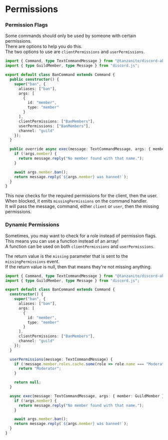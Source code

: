 <!-- markdownlint-disable MD001 -->

# Permissions

### Permission Flags

Some commands should only be used by someone with certain permissions.  
There are options to help you do this.  
The two options to use are `clientPermissions` and `userPermissions`.

```ts
import { Command, type TextCommandMessage } from "@tanzanite/discord-akairo";
import { type GuildMember, type Message } from "discord.js";

export default class BanCommand extends Command {
  public constructor() {
    super("ban", {
      aliases: ["ban"],
      args: [
        {
          id: "member",
          type: "member"
        }
      ],
      clientPermissions: ["BanMembers"],
      userPermissions: ["BanMembers"],
      channel: "guild"
    });
  }

  public override async exec(message: TextCommandMessage, args: { member: GuildMember }): Promise<Message> {
    if (!args.member) {
      return message.reply("No member found with that name.");
    }

    await args.member.ban();
    return message.reply(`${args.member} was banned!`);
  }
}
```

This now checks for the required permissions for the client, then the user.  
When blocked, it emits `missingPermissions` on the command handler.  
It will pass the message, command, either `client` or `user`, then the missing permissions.

### Dynamic Permissions

Sometimes, you may want to check for a role instead of permission flags.  
This means you can use a function instead of an array!  
A function can be used on both `clientPermissions` and `userPermissions`.

The return value is the `missing` parameter that is sent to the `missingPermissions` event.  
If the return value is null, then that means they're not missing anything.

```ts
import { Command, type TextCommandMessage } from "@tanzanite/discord-akairo";
import { type GuildMember, type Message } from "discord.js";

export default class BanCommand extends Command {
  constructor() {
    super("ban", {
      aliases: ["ban"],
      args: [
        {
          id: "member",
          type: "member"
        }
      ],
      clientPermissions: ["BanMembers"],
      channel: "guild"
    });
  }

  userPermissions(message: TextCommandMessage) {
    if (!message.member.roles.cache.some(role => role.name === "Moderator")) {
      return "Moderator";
    }

    return null;
  }

  async exec(message: TextCommandMessage, args: { member: GuildMember }): Promise<Message> {
    if (!args.member) {
      return message.reply("No member found with that name.");
    }

    await args.member.ban();
    return message.reply(`${args.member} was banned!`);
  }
}
```
